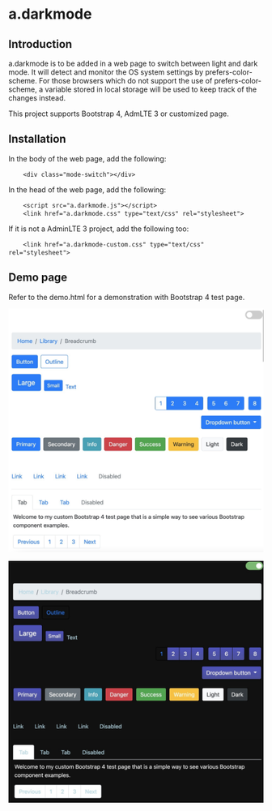 # a.darkmode

## Introduction
a.darkmode is to be added in a web page to switch between light and dark mode. It will detect and monitor the OS system settings by prefers-color-scheme. For those browsers which do not support the use of prefers-color-scheme, a variable stored in local storage will be used to keep track of the changes instead.

This project supports Bootstrap 4, AdmLTE 3 or customized page.

## Installation

In the body of the web page, add the following:
```
    <div class="mode-switch"></div>
```
In the head of the web page, add the following:
```
    <script src="a.darkmode.js"></script>
    <link href="a.darkmode.css" type="text/css" rel="stylesheet">
```
If it is not a AdminLTE 3 project, add the following too:
```
    <link href="a.darkmode-custom.css" type="text/css" rel="stylesheet">
```
## Demo page

Refer to the demo.html for a demonstration with Bootstrap 4 test page.


![alt text](https://github.com/alantypoon/a.darkmode/blob/main/images/mode-light.png?raw=true)

![alt text](https://github.com/alantypoon/a.darkmode/blob/main/images/mode-dark.png?raw=true)
